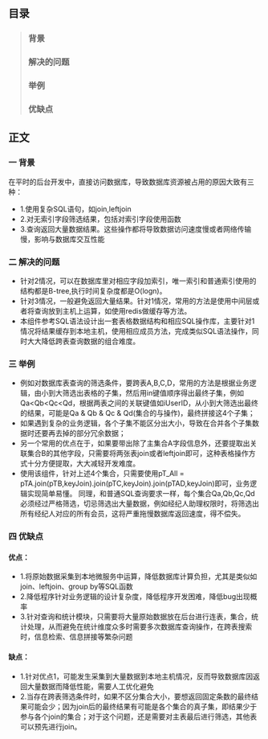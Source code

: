 ## 目录
>### 背景
>### 解决的问题
>### 举例
>### 优缺点
## 正文
### 一 背景
  在平时的后台开发中，直接访问数据库，导致数据库资源被占用的原因大致有三种：   
+ 1.使用复杂SQL语句，如join,leftjoin   
+ 2.对无索引字段筛选结果，包括对索引字段使用函数   
+ 3.查询返回大量数据结果。这些操作都将导致数据访问速度慢或者网络传输慢，影响与数据库交互性能   
### 二 解决的问题
+ 针对2情况，可以在数据库里对相应字段加索引，唯一索引和普通索引使用的结构都是B-tree,执行时间复杂度都是O(logn)。
+ 针对3情况，一般避免返回大量结果。针对1情况，常用的方法是使用中间层或者将查询放到主机上运算，如使用redis做缓存等方法。
+ 本组件参考SQL语法设计出一套表格数据结构和相应SQL操作库，主要针对1情况将结果缓存到本地主机，使用相应成员方法，完成类似SQL语法操作，同时大大降低跨表查询数据的组合难度。
### 三 举例
+ 例如对数据库表查询的筛选条件，要跨表A,B,C,D，常用的方法是根据业务逻辑，由小到大筛选出表格的子集，然后用in键值顺序得出最终子集，例如Qa<Qb<Qc<Qd，根据两表之间的关联键值如iUserID，从小到大筛选出最终的结果，可能是Qa & Qb & Qc & Qd(集合的与操作)，最终拼接这4个子集；
+ 如果遇到复杂的业务逻辑，各个子集不能区分出大小，导致在合并各个子集数据时还要再去掉的部分冗余数据；
+ 另一个常用的优点在于，如果要带出除了主集合A字段信息外，还要提取出关联集合B的其他字段，只需要将两张表join或者leftjoin即可，这种表格操作方式十分方便提取，大大减轻开发难度。
+ 使用该组件，针对上述4个集合，只需要使用pT_All = pTA.join(pTB,keyJoin).join(pTC,keyJoin).join(pTAD,keyJoin)即可，业务逻辑实现简单易懂。
同理，和普通SQL查询要求一样，每个集合Qa,Qb,Qc,Qd必须经过严格筛选，切忌筛选出大量数据，例如经纪人助理权限时，将筛选出所有经纪人对应的所有会员，这将严重拖慢数据库返回速度，得不偿失。
### 四 优缺点
#### 优点：
+ 1.将原始数据采集到本地微服务中运算，降低数据库计算负担，尤其是类似如join、leftjoin、group by等SQL函数
+ 2.降低程序针对业务逻辑的设计复杂度，降低程序开发困难，降低bug出现概率
+ 3.针对查询和统计模块，只需要将大量原始数据放在后台进行连表，集合，统计处理，从而避免在统计维度众多时需要多次数据库查询操作，在跨表搜索时，信息检索、信息拼接等繁杂问题
#### 缺点：
+ 1.针对优点1，可能发生采集到大量数据到本地主机情况，反而导致数据库因返回大量数据而降低性能，需要人工优化避免
+ 2.当存在跨表筛选条件时，如果不区分集合大小，要想返回固定条数的最终结果可能会少；因为join后的最终结果有可能是各个集合的真子集，即结果少于参与各个join的集合；对于这个问题，还是需要对主表最后进行筛选，其他表可以预先进行join。

